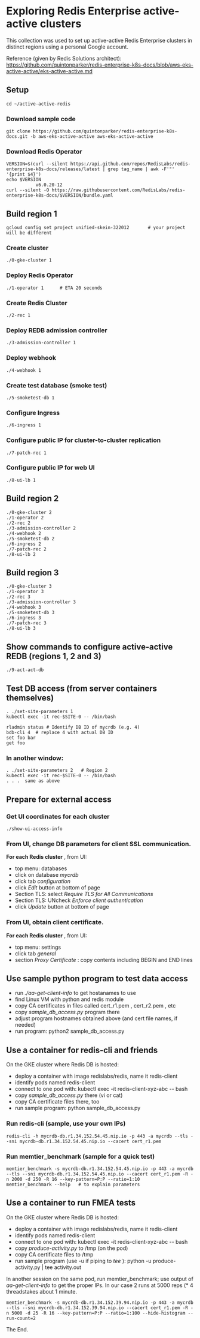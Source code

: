 # Exploring Redis Enterprise active-active clusters
This collection was used to set up active-active Redis Enterprise clusters in distinct regions using a personal Google account.

Reference (given by Redis Solutions architect): https://github.com/quintonparker/redis-enterprise-k8s-docs/blob/aws-eks-active-active/eks-active-active.md

## Setup 

    cd ~/active-active-redis

### Download sample code
    git clone https://github.com/quintonparker/redis-enterprise-k8s-docs.git -b aws-eks-active-active aws-eks-active-active

### Download Redis Operator
    VERSION=$(curl --silent https://api.github.com/repos/RedisLabs/redis- enterprise-k8s-docs/releases/latest | grep tag_name | awk -F'"' '{print $4}')
    echo $VERSION
               v6.0.20-12
    curl --silent -O https://raw.githubusercontent.com/RedisLabs/redis-enterprise-k8s-docs/$VERSION/bundle.yaml
## Build region 1

    gcloud config set project unified-skein-322012       # your project will be different

### Create cluster
    ./0-gke-cluster 1

### Deploy Redis Operator
    ./1-operator 1		# ETA 20 seconds

### Create Redis Cluster
    ./2-rec 1

### Deploy REDB admission controller
    ./3-admission-controller 1

### Deploy webhook
    ./4-webhook 1

### Create test database (smoke test)
    ./5-smoketest-db 1

### Configure Ingress
    ./6-ingress 1

### Configure public IP for cluster-to-cluster replication
    ./7-patch-rec 1

### Configure public IP for web UI
    ./8-ui-lb 1

## Build region 2

    ./0-gke-cluster 2
    ./1-operator 2
    ./2-rec 2
    ./3-admission-controller 2
    ./4-webhook 2
    ./5-smoketest-db 2
    ./6-ingress 2
    ./7-patch-rec 2
    ./8-ui-lb 2
## Build region 3

    ./0-gke-cluster 3
    ./1-operator 3
    ./2-rec 3
    ./3-admission-controller 3
    ./4-webhook 3
    ./5-smoketest-db 3
    ./6-ingress 3
    ./7-patch-rec 3
    ./8-ui-lb 3
## Show commands to configure active-active REDB (regions 1, 2 and 3)

    ./9-act-act-db

## Test DB access (from server containers themselves)

    . ./set-site-parameters 1
    kubectl exec -it rec-$SITE-0 -- /bin/bash

    rladmin status # Identify DB ID of mycrdb (e.g. 4)
    bdb-cli 4  # replace 4 with actual DB ID
    set foo bar
    get foo

### In another window:
    . ./set-site-parameters 2   # Region 2
    kubectl exec -it rec-$SITE-0 -- /bin/bash
    . . .  same as above

## Prepare for external access
### Get UI coordinates for each cluster
    ./show-ui-access-info
### From UI, change DB parameters for client SSL communication. 

**For each Redis cluster** , from UI:
- top menu: databases
- click on database _mycrdb_
- click tab _configuration_
- click _Edit_ button at bottom of page
- Section TLS: select _Require TLS for All Communications_
- Section TLS: UNcheck _Enforce client authentication_
- click _Update_ button at bottom of page

### From UI, obtain client certificate. 
**For each Redis cluster** , from UI:
- top menu: settings
- click tab _general_
- section _Proxy Certificate_ : copy contents including BEGIN and END lines

## Use sample python program to test data access
- run *./aa-get-client-info* to get hostanames to use
- find Linux VM with python and redis module
- copy CA certificates in files called cert_r1.pem , cert_r2.pem , etc
- copy *sample_db_access.py* program there
- adjust program hostnames obtained above (and cert file names, if needed)
- run program:  python2 sample_db_access.py

## Use a container for redis-cli and friends 
On the GKE cluster where Redis DB is hosted:
- deploy a container with image redislabs/redis, name it redis-client
- identify pods named redis-client
- connect to one pod with:  kubectl exec -it redis-client-xyz-abc -- bash
- copy *sample_db_access.py* there (vi or cat)
- copy CA certificate files there, too
- run sample program:
    python sample_db_access.py
### Run redis-cli (sample, use your own IPs)
    redis-cli -h mycrdb-db.r1.34.152.54.45.nip.io -p 443 -a mycrdb --tls --sni mycrdb-db.r1.34.152.54.45.nip.io --cacert cert_r1.pem
### Run memtier_benchmark (sample for a quick test)
    memtier_benchmark -s mycrdb-db.r1.34.152.54.45.nip.io -p 443 -a mycrdb --tls --sni mycrdb-db.r1.34.152.54.45.nip.io --cacert cert_r1.pem -R -n 2000 -d 250 -R 16 --key-pattern=P:P --ratio=1:10
    memtier_benchmark --help   # to explain parameters

## Use a container to run FMEA tests 
On the GKE cluster where Redis DB is hosted:
- deploy a container with image redislabs/redis, name it redis-client
- identify pods named redis-client
- connect to one pod with:  kubectl exec -it redis-client-xyz-abc -- bash
- copy *produce-activity.py* to /tmp (on the pod)
- copy CA certificate files to /tmp
- run sample program (use -u if piping to _tee_ ):
    python -u produce-activity.py | tee activity.out

In another session on the same pod, run memtier_benchmark; use output of *aa-get-client-info* to get the proper IPs.  In our case 2 runs at 5000 reps (* 4 threadstakes about 1 minute.

    memtier_benchmark -s mycrdb-db.r1.34.152.39.94.nip.io -p 443 -a mycrdb --tls --sni mycrdb-db.r1.34.152.39.94.nip.io --cacert cert_r1.pem -R -n 5000 -d 25 -R 16 --key-pattern=P:P --ratio=1:100 --hide-histogram --run-count=2

The End.
